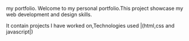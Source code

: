 my portfolio.
Welcome to my personal portfolio.This project showcase my web development and design skills.

It contain projects I have worked on,Technologies used |(html,css and javascript|)

<!---
fay-ui/fay-ui is a ✨ special ✨ repository because its `README.md` (this file) appears on your GitHub profile.
You can click the Preview link to take a look at your changes.
--->
